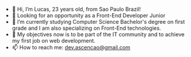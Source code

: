 - 👋 Hi, I’m Lucas, 23 years old, from Sao Paulo Brazil!
- 👀 Looking for an opportunity as a Front-End Developer Junior
- 🌱 I’m currently studying Computer Science Bachelor's degree on first grade and I am also specializing on Front-End technologies.
- 💞️ My objectives now is to be part of the IT community and to achieve my first job on web development.
- 📫 How to reach me: dev.ascencao@gmail.com

<!---
Lucas-TA/Lucas-TA is a ✨ special ✨ repository because its `README.md` (this file) appears on your GitHub profile.
You can click the Preview link to take a look at your changes.
--->
